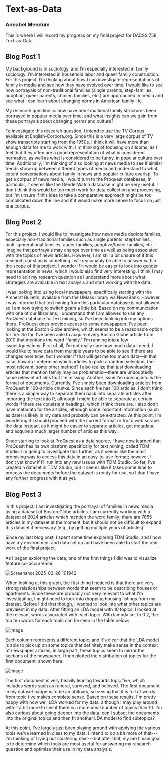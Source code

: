 # Text-as-Data 
### Annabel Mendum
This is where I will record my progress on my final project for DACSS 758, Text-as-Data. 

## Blog Post 1 
My background is in sociology, and I’m especially interested in family sociology. I’m interested in household labor and queer family construction. For this project, I’m thinking about how I can investigate representations of family in media and see how they have evolved over time. I would like to see how portrayals of non-traditional families (single parents, step-families, adoption, queer parents, chosen families, etc.) are approached in media and see what I can learn about changing norms in American family life. 

My research question is: how have non-traditional family structures been portrayed in popular media over time, and what insights can we gain from these portrayals about changing norms and culture? 

To investigate this research question, I intend to use the TV Corpus available at English-Corpora.org. Since this is a very large corpus of TV show transcripts starting from the 1950s, I think it will have more than enough data for me to work with. I'm thinking of focusing on sitcoms, as I feel that they often are a good representation of what is considered normative, as well as what is considered to be funny, in popular culture over time. Additionally, I'm thinking of also looking at news media to see if similar trends show up between different types of media and understand to what extent conversations about family in news and popular culture overlap. To get a corpus of news media, I would turn to the Proquest databases; in particular, it seems like the GenderWatch database might be very useful. I don't think this would be too much work for data collection and processing, but I'm unsure if this idea to take a comparative approach might be too complicated down the line and if it would make more sense to focus on just one corpus. 


## Blog Post 2 
For this project, I would like to investigate how news media depicts families, especially non-traditional families such as single parents, stepfamilies, multi-generational families, queer families, adoptive/foster families, etc. I imagine that portrayals may change over time as well as being associated with the topics of news articles. However, I am still a bit unsure of if this research question is something I will reasonably be able to answer within the scope of this project. I wonder if it would be easier to look into gender representation in news, which I would also find very interesting. I think I may need to edit my research question as I understand more about what strategies are available in text analysis and start working with the data. 

I was looking into using local newspapers, specifically starting with the Amherst Bulletin, available from the UMass library via NewsBank. However, I was informed that text mining from this particular database is not allowed, so I am now trying to switch gears a little bit. Based on my communication with one of our librarians, I understand that I am allowed to use any ProQuest database for text mining, so I’ve been looking into my options there. ProQuest does provide access to some newspapers. I’ve been looking at the Boston Globe archive, which seems to be a reasonable option for me. So far, I’ve been able to acquire every Boston Globe article from 2010 that mentions the word “family.” I’m running into a few issues/questions. First of all, I’m not really sure how much data I need; I would like to have data from multiple years to be able to see if there are changes over time, but I wonder if that will get me too much data—in that case, how do I determine which articles to pick: a random selection, the most relevant, some other method? I also realize that just downloading articles that mention family may be problematic—there are undoubtedly some relevant articles that I’m missing. Another issue I’m running into is the format of documents. Currently, I’ve simply been downloading articles from ProQuest in 100-article chunks. Since each file has 100 articles, I don’t think there is a simple way to separate them back into separate articles after importing the text into R, although I might be able to separate at certain words if there are consistent headings, which I think there are. I also don’t have metadata for the articles, although some important information (such as date) is likely in my data and probably can be extracted. At this point, I’m wondering if I should proceed with the current format or try to web scrape the data instead, as it might be easier to separate articles, get metadata, and acquire a much larger number of articles this way. 

Since starting to look at ProQuest as a data source, I have now learned that ProQuest has its own platform specifically for text mining, called TDM Studio. I’m going to investigate this further, as it seems like the most promising way to access this data in an easy-to-use format; however, I don’t yet know if I’ll run into any new issues with TDM Studio. So far, I've created a dataset in TDM Studio, but it seems like it takes some time to process the documents before the dataset is ready for use, so I don't have any further progress with it as yet. 

## Blog Post 3
In this project, I am investigating the portrayal of families in news media using a dataset of Boston Globe articles. I am currently working with a dataset of 2024 articles which mention the word family; there are 7855 articles in my dataset at the moment, but it should not be difficult to expand this dataset if necessary (e.g., by getting multiple years of articles). 

Since my last blog post, I spent some time exploring TDM Studio, and I now have my environment and data set up and have been able to start the real work of the final project. 

As I began exploring the data, one of the first things I did was to visualize feature co-occurrence. 

![Screenshot 2025-03-26 101942](https://github.com/user-attachments/assets/6796ecb3-d40b-4fa9-a489-1765586dce11)


When looking at this graph, the first thing I noticed is that there are very strong relationships between words that seem to be describing houses or apartments. Since these are probably not very relevant to what I'm investigating, I might need to look into dropping housing listings from my dataset. Before I did that though, I wanted to look into what other topics are prevalent in my data. After fitting an LDA model with 10 topics, I looked at the relevant words associated with each topic. With lambda set to 0.2, the top ten words for each topic can be seen in the table below: 

![image](https://github.com/user-attachments/assets/8734b143-ec2e-47a8-9a51-4cea786b1453)


Each column represents a different topic, and it's clear that the LDA model is able to pick up on some topics that definitely make sense in the context of newspaper articles; in large part, these topics seem to mirror the sections of the newspaper. I then plotted the distribution of topics for the first document, shown here: 

![image](https://github.com/user-attachments/assets/66210fa7-99b0-48b9-a667-57c16e908140)


The first document is very heavily leaning towards topic five, which includes words such as funeral, survived, and beloved. The first document in my dataset happens to be an obituary, so seeing that it is full of words from topic five makes complete sense. Based on these results, I'm pretty happy with how well LDA worked for my data, although I may play around with it a bit more to see if there is a more ideal number of topics than 10. I'm also curious about going deeper into the data; can I subset the documents into the original topics and then fit another LDA model to find subtopics? 

At this point, I've largely just been playing around with applying the various tools we've learned in class to my data. I intend to do a bit more of that---I'm thinking of trying out clustering next---but after that, my next main goal is to determine which tools are most useful for answering my research question and optimize their use in my data analysis.
